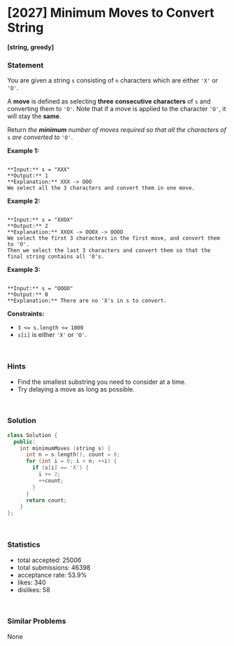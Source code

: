 # [2027] Minimum Moves to Convert String

**[string, greedy]**

### Statement

You are given a string `s` consisting of `n` characters which are either `'X'` or `'O'`.

A **move** is defined as selecting **three** **consecutive characters** of `s` and converting them to `'O'`. Note that if a move is applied to the character `'O'`, it will stay the **same**.

Return *the **minimum** number of moves required so that all the characters of* `s` *are converted to* `'O'`.


**Example 1:**

```

**Input:** s = "XXX"
**Output:** 1
**Explanation:** XXX -> OOO
We select all the 3 characters and convert them in one move.

```

**Example 2:**

```

**Input:** s = "XXOX"
**Output:** 2
**Explanation:** XXOX -> OOOX -> OOOO
We select the first 3 characters in the first move, and convert them to 'O'.
Then we select the last 3 characters and convert them so that the final string contains all 'O's.
```

**Example 3:**

```

**Input:** s = "OOOO"
**Output:** 0
**Explanation:** There are no 'X's in s to convert.

```

**Constraints:**
* `3 <= s.length <= 1000`
* `s[i]` is either `'X'` or `'O'`.


<br>

### Hints

- Find the smallest substring you need to consider at a time.
- Try delaying a move as long as possible.

<br>

### Solution

```cpp
class Solution {
  public:
    int minimumMoves (string s) {
      int n = s.length(), count = 0;
      for (int i = 0; i < n; ++i) {
        if (s[i] == 'X') {
          i += 2;
          ++count;
        }
      }
      return count;
    }
};
```

<br>

### Statistics

- total accepted: 25006
- total submissions: 46398
- acceptance rate: 53.9%
- likes: 340
- dislikes: 58

<br>

### Similar Problems

None
